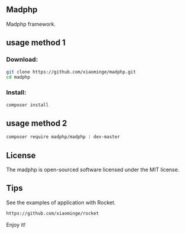 ## Madphp

Madphp framework.

## usage method 1

### Download:

```bash
git clone https://github.com/xiaominge/madphp.git
cd madphp
```

### Install:

```bash
composer install
```

## usage method 2

```bash
composer require madphp/madphp : dev-master
```

## License

The madphp is open-sourced software licensed under the MIT license.

## Tips

See the examples of application with Rocket.
```bash
https://github.com/xiaominge/rocket
```
Enjoy it!